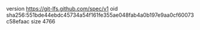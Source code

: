 version https://git-lfs.github.com/spec/v1
oid sha256:551bde44ebdc45734a54f161fe355ae048fab4a0b197e9aa0cf60073c58efaac
size 4766
